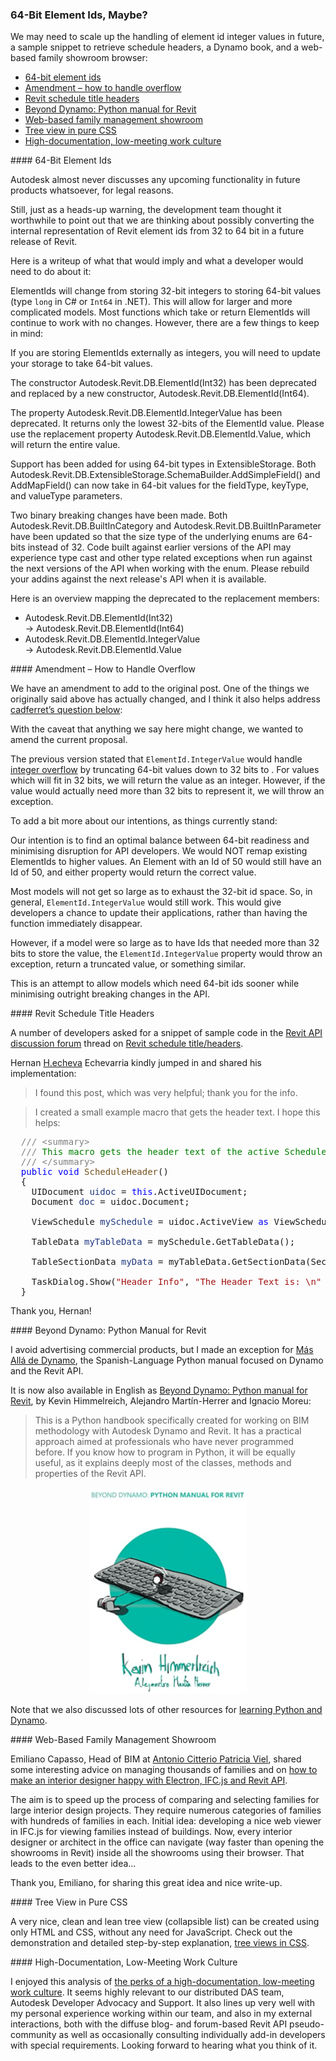 <head>
<meta http-equiv="Content-Type" content="text/html; charset=utf-8">
<link rel="stylesheet" type="text/css" href="bc.css">
<script src="https://cdn.rawgit.com/google/code-prettify/master/loader/run_prettify.js" type="text/javascript"></script>

<style>
table, th, td {
  border: 1px solid black;
  border-collapse: collapse;
}
th, td {
  padding-left: 1em;
  padding-right: 1em;
}
th{
  text-align:left;
}
</style>
</head>

<!---

- 10168713 [Revit Schedule - Title/headers]
  [Revit schedule title/headers](https://forums.autodesk.com/t5/revit-api-forum/revit-schedule-title-headers/m-p/11573145).

- How to make an Interior Designer Happy (with Electron, IFC.js and Revit API)
  https://www.linkedin.com/pulse/how-make-interior-designer-happy-electron-ifcjs-revit-capasso
  speed up the process of comparing and selecting families for our interior design projects.
  numerous categories of families with hundreds of families in each

twitter:

Maybe need to scale up the handling of element id integer values, a #DynamoBim book, a web-based family showroom browser and retrieving schedule headers with the #RevitAPI @AutodeskForge @AutodeskRevit #bim #ForgeDevCon https://autode.sk/64bitelementid

We may need to scale up the handling of element id integer values in future, a sample snippet to retrieve schedule headers, a Dynamo book, and a web-based family showroom browser
&ndash; 64-bit element ids
&ndash; Revit schedule title headers
&ndash; Beyond Dynamo: Python manual for Revit
&ndash; Web-based family management showroom
&ndash; Tree view in pure CSS
&ndash; High-documentation, low-meeting work culture...

linkedin:

Maybe need to scale up the handling of element id integer values, a Dynamo book, a web-based family showroom browser and retrieving schedule headers with the #RevitAPI

https://autode.sk/64bitelementid

- 64-bit element ids
- Revit schedule title headers
- Beyond Dynamo: Python manual for Revit
- Web-based family management showroom
- Tree view in pure CSS
- High-documentation, low-meeting work culture...

#bim #DynamoBim #ForgeDevCon #Revit #API #IFC #SDK #AI #VisualStudio #Autodesk #AEC #adsk

the [Revit API discussion forum](http://forums.autodesk.com/t5/revit-api-forum/bd-p/160) thread

<center>
<img src="img/" alt="" title="" width="600" height=""/>
<p style="font-size: 80%; font-style:italic"></p>
</center>

<pre class="code">
</pre>

-->

### 64-Bit Element Ids, Maybe?

We may need to scale up the handling of element id integer values in future, a sample snippet to retrieve schedule headers, a Dynamo book, and a web-based family showroom browser:

- [64-bit element ids](#2)
- [Amendment &ndash; how to handle overflow](#2.1)
- [Revit schedule title headers](#3)
- [Beyond Dynamo: Python manual for Revit](#4)
- [Web-based family management showroom](#5)
- [Tree view in pure CSS](#6)
- [High-documentation, low-meeting work culture](#7)

####<a name="2"></a> 64-Bit Element Ids

Autodesk almost never discusses any upcoming functionality in future products whatsoever, for legal reasons.

Still, just as a heads-up warning, the development team thought it worthwhile to point out that we are thinking about possibly converting the internal representation of Revit element ids from 32 to 64 bit in a future release of Revit.

<!--

> Forward looking statements Disclaimer. This document contains “forward looking statements” as defined or implied in common law and within the meaning of the Corporations Law. All expressions an expectations or belief sas to future events or results are expressed in good faith... However, forward looking statements are subject to risks, uncertainties and other factors, which could cause actual results to differ materially from future results expressed, projected or implied by such forward looking statements...

-->

Here is a writeup of what that would imply and what a developer would need to do about it:

ElementIds will change from storing 32-bit integers to storing 64-bit values (type `long` in C# or `Int64` in .NET).
This will allow for larger and more complicated models.
Most functions which take or return ElementIds will continue to work with no changes.
However, there are a few things to keep in mind:
 
If you are storing ElementIds externally as integers, you will need to update your storage to take 64-bit values.
 
The constructor Autodesk.Revit.DB.ElementId(Int32) has been deprecated and replaced by a new constructor, Autodesk.Revit.DB.ElementId(Int64).

The property Autodesk.Revit.DB.ElementId.IntegerValue has been deprecated.
It returns only the lowest 32-bits of the ElementId value.
Please use the replacement property Autodesk.Revit.DB.ElementId.Value, which will return the entire value.
 
Support has been added for using 64-bit types in ExtensibleStorage.
Both Autodesk.Revit.DB.ExtensibleStorage.SchemaBuilder.AddSimpleField() and AddMapField() can now take in 64-bit values for the fieldType, keyType, and valueType parameters.
 
Two binary breaking changes have been made.
Both Autodesk.Revit.DB.BuiltInCategory and Autodesk.Revit.DB.BuiltInParameter have been updated so that the size type of the underlying enums are 64-bits instead of 32.
Code built against earlier versions of the API may experience type cast and other type related exceptions when run against the next versions of the API when working with the enum.
Please rebuild your addins against the next release's API when it is available.
 
Here is an overview mapping the deprecated to the replacement members:

- Autodesk.Revit.DB.ElementId(Int32) <br/> &rarr; Autodesk.Revit.DB.ElementId(Int64)
- Autodesk.Revit.DB.ElementId.IntegerValue <br/> &rarr; Autodesk.Revit.DB.ElementId.Value

<!--

Here is a table showing the deprecated and replacement members:

<center>
<table>
<tr><th>Deprecated API</th><th>Replacement</th></tr>
<tr><td>Autodesk.Revit.DB.ElementId(Int32)</td><td>Autodesk.Revit.DB.ElementId(Int64)</td></tr>
<tr><td>Autodesk.Revit.DB.ElementId.IntegerValue</td><td>Autodesk.Revit.DB.ElementId.Value</td></tr>
</table>
</center>

-->

####<a name="2.1"></a> Amendment &ndash; How to Handle Overflow

We have an amendment to add to the original post.
One of the things we originally said above has actually changed, and I think it also helps
address [cadferret’s question below](https://thebuildingcoder.typepad.com/blog/2022/11/64-bit-element-ids-maybe.html#comment-6054377627):
 
With the caveat that anything we say here might change, we wanted to amend the current proposal.
 
The previous version stated that `ElementId.IntegerValue` would
handle [integer overflow](https://en.wikipedia.org/wiki/Integer_overflow) by
truncating 64-bit values down to 32 bits to .
For values which will fit in 32 bits, we will return the value as an integer.
However, if the value would actually need more than 32 bits to represent it, we will throw an exception.
 
To add a bit more about our intentions, as things currently stand:
 
Our intention is to find an optimal balance between 64-bit readiness and minimising disruption for API developers.
We would NOT remap existing ElementIds to higher values.
An Element with an Id of 50 would still have an Id of 50, and either property would return the correct value.
 
Most models will not get so large as to exhaust the 32-bit id space.
So, in general, `ElementId.IntegerValue` would still work.
This would give developers a chance to update their applications, rather than having the function immediately disappear.
 
However, if a model were so large as to have Ids that needed more than 32 bits to store the value, the `ElementId.IntegerValue` property would throw an exception, return a truncated value, or something similar.
 
This is an attempt to allow models which need 64-bit ids sooner while minimising outright breaking changes in the API.


####<a name="3"></a> Revit Schedule Title Headers

A number of developers asked for a snippet of sample code in 
the [Revit API discussion forum](http://forums.autodesk.com/t5/revit-api-forum/bd-p/160) thread
on [Revit schedule title/headers](https://forums.autodesk.com/t5/revit-api-forum/revit-schedule-title-headers/m-p/11573145).

Hernan  [H.echeva](https://forums.autodesk.com/t5/user/viewprofilepage/user-id/3063892) Echevarria
kindly jumped in and shared his implementation:

> I found this post, which was very helpful; thank you for the info.

> I created a small example macro that gets the header text.
I hope this helps:

<pre class="code">
&nbsp;&nbsp;<span style="color:gray;">///</span><span style="color:green;">&nbsp;</span><span style="color:gray;">&lt;</span><span style="color:gray;">summary</span><span style="color:gray;">&gt;</span>
&nbsp;&nbsp;<span style="color:gray;">///</span><span style="color:green;">&nbsp;This&nbsp;macro&nbsp;gets&nbsp;the&nbsp;header&nbsp;text&nbsp;of&nbsp;the&nbsp;active&nbsp;Schedule&nbsp;View</span>
&nbsp;&nbsp;<span style="color:gray;">///</span><span style="color:green;">&nbsp;</span><span style="color:gray;">&lt;/</span><span style="color:gray;">summary</span><span style="color:gray;">&gt;</span>
&nbsp;&nbsp;<span style="color:blue;">public</span>&nbsp;<span style="color:blue;">void</span>&nbsp;<span style="color:#74531f;">ScheduleHeader</span>()
&nbsp;&nbsp;{
&nbsp;&nbsp;&nbsp;&nbsp;UIDocument&nbsp;<span style="color:#1f377f;">uidoc</span>&nbsp;=&nbsp;<span style="color:blue;">this</span>.ActiveUIDocument;
&nbsp;&nbsp;&nbsp;&nbsp;Document&nbsp;<span style="color:#1f377f;">doc</span>&nbsp;=&nbsp;uidoc.Document;
 
&nbsp;&nbsp;&nbsp;&nbsp;ViewSchedule&nbsp;<span style="color:#1f377f;">mySchedule</span>&nbsp;=&nbsp;uidoc.ActiveView&nbsp;<span style="color:blue;">as</span>&nbsp;ViewSchedule;
 
&nbsp;&nbsp;&nbsp;&nbsp;TableData&nbsp;<span style="color:#1f377f;">myTableData</span>&nbsp;=&nbsp;mySchedule.GetTableData();
 
&nbsp;&nbsp;&nbsp;&nbsp;TableSectionData&nbsp;<span style="color:#1f377f;">myData</span>&nbsp;=&nbsp;myTableData.GetSectionData(SectionType.Header);
 
&nbsp;&nbsp;&nbsp;&nbsp;TaskDialog.Show(<span style="color:#a31515;">&quot;Header&nbsp;Info&quot;</span>,&nbsp;<span style="color:#a31515;">&quot;The&nbsp;Header&nbsp;Text&nbsp;is:&nbsp;\n&quot;</span>&nbsp;+&nbsp;myData.GetCellText(0,&nbsp;0));
&nbsp;&nbsp;}
</pre>

Thank you, Hernan!

####<a name="4"></a> Beyond Dynamo: Python Manual for Revit

I avoid advertising commercial products, but I made an exception
for [Más Allá de Dynamo](https://thebuildingcoder.typepad.com/blog/2020/12/dynamo-book-and-texture-bitmap-uv-coordinates.html#3),
the Spanish-Language Python manual focused on Dynamo and the Revit API.

It is now also available in English
as [Beyond Dynamo: Python manual for Revit](https://www.amazon.com/dp/B0BMSV6YXD),
by Kevin Himmelreich, Alejandro Martín-Herrer and Ignacio Moreu:

> This is a Python handbook specifically created for working on BIM methodology with Autodesk Dynamo and Revit.
It has a practical approach aimed at professionals who have never programmed before.
If you know how to program in Python, it will be equally useful, as it explains deeply most of the classes, methods and properties of the Revit API.

<center>
<img src="img/beyond_dynamo_en.png" alt="Beyond Dynamo" title="Beyond Dynamo" width="252"/>  <!-- 252 × 330 -->
</center>

Note that we also discussed lots of other resources
for [learning Python and Dynamo](https://thebuildingcoder.typepad.com/blog/2021/02/addin-file-learning-python-and-ifcjs.html#3).

####<a name="5"></a> Web-Based Family Management Showroom

Emiliano Capasso, Head of BIM at [Antonio Citterio Patricia Viel](https://www.citterio-viel.com),
shared some interesting advice on managing thousands of families and
on [how to make an interior designer happy with Electron, IFC.js and Revit API](https://www.linkedin.com/pulse/how-make-interior-designer-happy-electron-ifcjs-revit-capasso).

The aim is to speed up the process of comparing and selecting families for large interior design projects.
They require numerous categories of families with hundreds of families in each.
Initial idea: developing a nice web viewer in IFC.js for viewing families instead of buildings.
Now, every interior designer or architect in the office can navigate (way faster than opening the showrooms in Revit) inside all the showrooms using their browser.
That leads to the even better idea...

Thank you, Emiliano, for sharing this great idea and nice write-up.

####<a name="6"></a> Tree View in Pure CSS

A very nice, clean and lean tree view (collapsible list) can be created using only HTML and CSS, without any need for JavaScript.
Check out the demonstration and detailed step-by-step explanation,
[tree views in CSS](https://iamkate.com/code/tree-views).

<!--

<style>
.tree-padding{
  --spacing    : 1.5rem;
  --radius     : 10px;
  padding-left : 1rem;
}

.tree-padding li{
  display      : block;
  position     : relative;
  padding-left : calc(2 * var(--spacing) - var(--radius) - 2px);
}

.tree-padding ul{
  margin-left  : calc(var(--radius) - var(--spacing));
  padding-left : 0;
}

.tree-vertical-lines ul li{
  border-left : 2px solid var(--dark-grey);
}

.tree-vertical-lines ul li:last-child{
  border-color : transparent;
}

.tree-horizontal-lines ul li::before{
  content      : '';
  display      : block;
  position     : absolute;
  top          : calc(var(--spacing) / -2);
  left         : -2px;
  width        : calc(var(--spacing) + 2px);
  height       : calc(var(--spacing) + 1px);
  border       : solid var(--dark-grey);
  border-width : 0 0 2px 2px;
}

.tree-summaries summary{
  display : block;
  cursor  : pointer;
}

.tree-summaries summary::marker,
.tree-summaries summary::-webkit-details-marker{
  display : none;
}

.tree-summaries summary:focus{
  outline : none;
}

.tree-summaries summary:focus-visible{
  outline : 1px dotted #000;
}

.tree-markers li::after,
.tree-markers summary::before{
  content       : '';
  display       : block;
  position      : absolute;
  top           : calc(var(--spacing) / 2 - var(--radius));
  left          : calc(var(--spacing) - var(--radius) - 1px);
  width         : calc(2 * var(--radius));
  height        : calc(2 * var(--radius));
  border-radius : 50%;
  background    : var(--dark-grey);
}

.tree-buttons summary::before{
  content     : '+';
  z-index     : 1;
  background  : var(--accent);
  color       : #fff;
  font-weight : 400;
  line-height : calc(2 * var(--radius) - 2px);
  text-align  : center;
}

.tree-buttons details[open] > summary::before{
  content : '−';
}
</style>

<center>
<ul class="tree-padding tree-vertical-lines tree-horizontal-lines tree-summaries tree-markers tree-buttons">
  <li>
    <details open>
      <summary>Giant planets</summary>
      <ul>
        <li>
          <details>
            <summary>Gas giants</summary>
            <ul>
              <li>Jupiter</li>
              <li>Saturn</li>
            </ul>
          </details>
        </li>
        <li>
          <details>
            <summary>Ice giants</summary>
            <ul>
              <li>Uranus</li>
              <li>Neptune</li>
            </ul>
          </details>
        </li>
      </ul>
    </details>
  </li>
</ul>
</center>

-->

####<a name="7"></a> High-Documentation, Low-Meeting Work Culture

I enjoyed this analysis
of [the perks of a high-documentation, low-meeting work culture](https://www.tremendous.com/blog/the-perks-of-a-high-documentation-low-meeting-work-culture).
It seems highly relevant to our distributed DAS team, Autodesk Developer Advocacy and Support.
It also lines up very well with my personal experience working within our team, and also in my external interactions, both with the diffuse blog- and forum-based Revit API pseudo-community as well as occasionally consulting individually add-in developers with special requirements.
Looking forward to hearing what you think of it.

